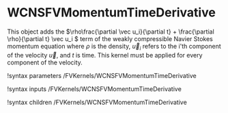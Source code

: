 # WCNSFVMomentumTimeDerivative

This object adds the $\rho\frac{\partial \vec u_i}{\partial t} + \frac{\partial \rho}{\partial t} \vec u_i $ term of the
weakly compressible Navier Stokes momentum equation where $\rho$ is the density,
$\vec u_i$ refers to the i'th component of the velocity $\vec{u}$, and $t$ is
time. This kernel must be applied for every component of the velocity.

!syntax parameters /FVKernels/WCNSFVMomentumTimeDerivative

!syntax inputs /FVKernels/WCNSFVMomentumTimeDerivative

!syntax children /FVKernels/WCNSFVMomentumTimeDerivative
